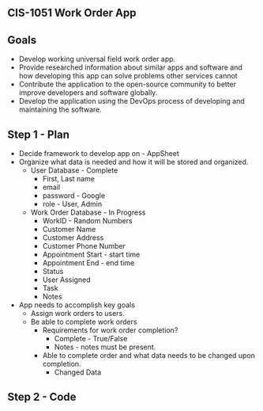 ## CIS-1051 Work Order App

## Goals

- Develop working universal field work order app.
- Provide researched information about similar apps and software and how developing this app can solve problems other services cannot
- Contribute the application to the open-source community to better improve developers and software globally.
- Develop the application using the DevOps process of developing and maintaining the software.

## Step 1 - Plan

- Decide framework to develop app on - AppSheet
- Organize what data is needed and how it will be stored and organized.
  - User Database - Complete
    - First, Last name
    - email
    - password - Google
    - role - User, Admin
  - Work Order Database - In Progress
    - WorkID - Random Numbers
    - Customer Name
    - Customer Address
    - Customer Phone Number
    - Appointment Start - start time
    - Appointment End - end time
    - Status
    - User Assigned
    - Task
    - Notes
- App needs to accomplish key goals
  - Assign work orders to users.
  - Be able to complete work orders
    - Requirements for work order completion?
      - Complete - True/False
      - Notes - notes must be present.
    - Able to complete order and what data needs to be changed upon completion.
      - Changed Data

## Step 2 - Code
